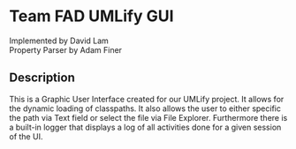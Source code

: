 # Team FAD UMLify GUI
Implemented by David Lam  
Property Parser by Adam Finer

## Description
This is a Graphic User Interface created for our UMLify project. It allows for the dynamic loading of classpaths. It also allows the user to either specific the path via Text field or select the file via File Explorer. Furthermore there is a built-in logger that displays a log of all activities done for a given session of the UI.
